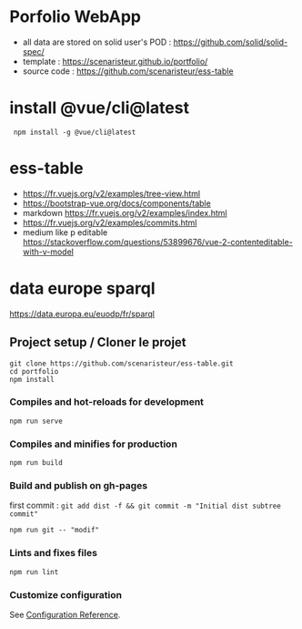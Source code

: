 # Porfolio WebApp
- all data are stored on solid user's POD : https://github.com/solid/solid-spec/
- template : https://scenaristeur.github.io/portfolio/
- source code : https://github.com/scenaristeur/ess-table

# install  @vue/cli@latest
```
 npm install -g @vue/cli@latest
```

# ess-table

- https://fr.vuejs.org/v2/examples/tree-view.html
- https://bootstrap-vue.org/docs/components/table
- markdown https://fr.vuejs.org/v2/examples/index.html
- https://fr.vuejs.org/v2/examples/commits.html
- medium like p editable https://stackoverflow.com/questions/53899676/vue-2-contenteditable-with-v-model

# data europe sparql
https://data.europa.eu/euodp/fr/sparql

## Project setup / Cloner le projet
```
git clone https://github.com/scenaristeur/ess-table.git
cd portfolio
npm install
```

### Compiles and hot-reloads for development
```
npm run serve
```

### Compiles and minifies for production
```
npm run build
```

### Build and publish on gh-pages
first commit : ```git add dist -f && git commit -m "Initial dist subtree commit"```
```
npm run git -- "modif"
```

### Lints and fixes files
```
npm run lint
```

### Customize configuration
See [Configuration Reference](https://cli.vuejs.org/config/).
